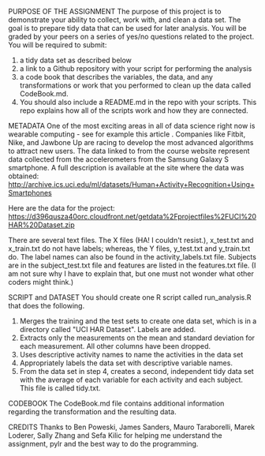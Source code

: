 PURPOSE OF THE ASSIGNMENT
The purpose of this project is to demonstrate your ability to collect, work with, and clean a data set. The goal is to prepare tidy data that can be used for later analysis. You will be graded by your peers on a series of yes/no questions related to the project. You will be required to submit: 
1) a tidy data set as described below
2) a link to a Github repository with your script for performing the analysis
3) a code book that describes the variables, the data, and any transformations or work that you performed to clean up the data called CodeBook.md. 
4) You should also include a README.md in the repo with your scripts. This repo explains how all of the scripts work and how they are connected.  

METADATA
One of the most exciting areas in all of data science right now is wearable computing - see for example this article . Companies like Fitbit, Nike, and Jawbone Up are racing to develop the most advanced algorithms to attract new users. The data linked to from the course website represent data collected from the accelerometers from the Samsung Galaxy S smartphone. A full description is available at the site where the data was obtained: 
http://archive.ics.uci.edu/ml/datasets/Human+Activity+Recognition+Using+Smartphones 

Here are the data for the project: 
https://d396qusza40orc.cloudfront.net/getdata%2Fprojectfiles%2FUCI%20HAR%20Dataset.zip 

There are several text files. The X files (HA! I couldn't resist.), x_test.txt and x_train.txt do not have labels; whereas, the Y files, y_test.txt and y_train.txt do. The label names can also be found in the activity_labels.txt file. Subjects are in the subject_test.txt file and features are listed in the features.txt file. (I am not sure why I have to explain that, but one must not wonder what other coders might think.)

SCRIPT and DATASET
You should create one R script called run_analysis.R that does the following. 
1) Merges the training and the test sets to create one data set, which is in a directory called "UCI HAR Dataset". Labels are added.
2) Extracts only the measurements on the mean and standard deviation for each measurement. All other columns have been dropped. 
3) Uses descriptive activity names to name the activities in the data set
4) Appropriately labels the data set with descriptive variable names. 
5) From the data set in step 4, creates a second, independent tidy data set with the average of each variable for each activity and each subject. This file is called tidy.txt.

CODEBOOK
The CodeBook.md file contains additional information regarding the transformation and the resulting data.

CREDITS
Thanks to Ben Poweski, James Sanders, Mauro Taraborelli, Marek Loderer, Sally Zhang and Sefa Kilic for helping me understand the assignment, pylr and the best way to do the programming.